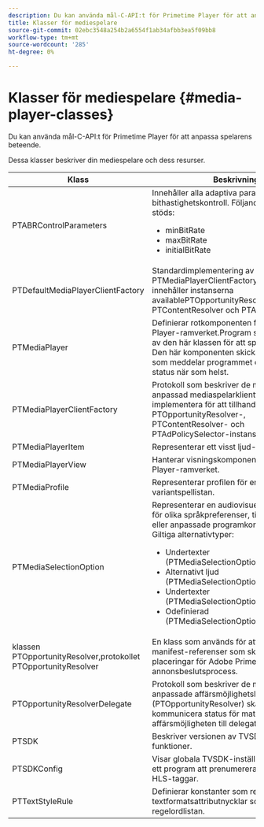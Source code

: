 ```yaml
---
description: Du kan använda mål-C-API:t för Primetime Player för att anpassa spelarens beteende.
title: Klasser för mediespelare
source-git-commit: 02ebc3548a254b2a6554f1ab34afbb3ea5f09bb8
workflow-type: tm+mt
source-wordcount: '285'
ht-degree: 0%

---
```


# Klasser för mediespelare {#media-player-classes}

Du kan använda mål-C-API:t för Primetime Player för att anpassa spelarens beteende.

Dessa klasser beskriver din mediespelare och dess resurser.

| Klass | Beskrivning |
|---|---|
| PTABRControlParameters | Innehåller alla adaptiva parametrar för bithastighetskontroll. Följande parametrar stöds:<ul><li>minBitRate</li><li>maxBitRate</li><li>initialBitRate</li></ul> |
| PTDefaultMediaPlayerClientFactory | Standardimplementering av PTMediaPlayerClientFactoryin i TVSDK. Den innehåller instanserna availablePTOpportunityResolver, PTContentResolver och PTAdPolicySelector. |
| PTMediaPlayer | Definierar rotkomponenten för Primetime Player-ramverket.Program skapar en instans av den här klassen för att spela upp media. Den här komponenten skickar meddelanden som meddelar programmet om spelarens status när som helst. |
| PTMediaPlayerClientFactory | Protokoll som beskriver de metoder som en anpassad mediaspelarklientfabrik ska implementera för att tillhandahålla tillgängliga PTOpportunityResolver-, PTContentResolver- och PTAdPolicySelector-instanser. |
| PTMediaPlayerItem | Representerar ett visst ljud-video-medium. |
| PTMediaPlayerView | Hanterar visningskomponenten i Primetime Player-ramverket. |
| PTMediaProfile | Representerar profilen för en enskild ström i variantspellistan. |
| PTMediaSelectionOption | Representerar en audiovisuell medieresurs för olika språkpreferenser, tillgänglighetskrav eller anpassade programkonfigurationer. Giltiga alternativtyper:<ul><li>Undertexter (PTMediaSelectionOptionTypeSubtitle)</li><li>Alternativt ljud (PTMediaSelectionOptionTypeAudio)</li><li>Undertexter (PTMediaSelectionOptionTypeCC)</li><li>Odefinierad (PTMediaSelectionOptionTypeUndefined)</li></ul> |
| klassen PTOpportunityResolver,protokollet PTOpportunityResolver | En klass som används för att bearbeta in-manifest-referenser som ska användas som placeringar för Adobe Primetime annonsbeslutsprocess. |
| PTOpportunityResolverDelegate | Protokoll som beskriver de metoder som den anpassade affärsmöjlighetslösaren (PTOpportunityResolver) ska använda för att kommunicera status för matchningen av affärsmöjligheten till delegaten. |
| PTSDK | Beskriver versionen av TVSDK och dess funktioner. |
| PTSDKConfig | Visar globala TVSDK-inställningar och tillåter ett program att prenumerera på anpassade HLS-taggar. |
| PTTextStyleRule | Definierar konstanter som representerar textformatsattributnycklar som utgör regelordlistan. |
